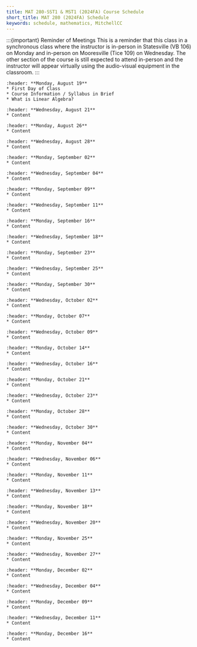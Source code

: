 ```yaml
---
title: MAT 280-SST1 & MST1 (2024FA) Course Schedule
short_title: MAT 280 (2024FA) Schedule
keywords: schedule, mathematics, MitchellCC
---
```


:::{important} Reminder of Meetings
This is a reminder that this class in a synchronous class where the instructor is in-person in Statesville (VB 106) on Monday and in-person on Mooresville (Tice 109) on Wednesday. The other section of the course is still expected to attend in-person and the instructor will appear virtually using the audio-visual equipment in the classroom.
:::

```{card} 
:header: **Monday, August 19**
* First Day of Class
* Course Information / Syllabus in Brief
* What is Linear Algebra?
```

```{card} 
:header: **Wednesday, August 21**
* Content
```

```{card} 
:header: **Monday, August 26**
* Content
```

```{card} 
:header: **Wednesday, August 28**
* Content
```

```{card} 
:header: **Monday, September 02**
* Content
```

```{card} 
:header: **Wednesday, September 04**
* Content
```

```{card} 
:header: **Monday, September 09**
* Content
```

```{card} 
:header: **Wednesday, September 11**
* Content
```

```{card} 
:header: **Monday, September 16**
* Content
```

```{card} 
:header: **Wednesday, September 18**
* Content
```

```{card} 
:header: **Monday, September 23**
* Content
```

```{card} 
:header: **Wednesday, September 25**
* Content
```

```{card} 
:header: **Monday, September 30**
* Content
```

```{card} 
:header: **Wednesday, October 02**
* Content
```

```{card} 
:header: **Monday, October 07**
* Content
```

```{card} 
:header: **Wednesday, October 09**
* Content
```

```{card} 
:header: **Monday, October 14**
* Content
```

```{card} 
:header: **Wednesday, October 16**
* Content
```

```{card} 
:header: **Monday, October 21**
* Content
```

```{card} 
:header: **Wednesday, October 23**
* Content
```

```{card} 
:header: **Monday, October 28**
* Content
```

```{card} 
:header: **Wednesday, October 30**
* Content
```

```{card} 
:header: **Monday, November 04**
* Content
```

```{card} 
:header: **Wednesday, November 06**
* Content
```

```{card} 
:header: **Monday, November 11**
* Content
```

```{card} 
:header: **Wednesday, November 13**
* Content
```

```{card} 
:header: **Monday, November 18**
* Content
```

```{card} 
:header: **Wednesday, November 20**
* Content
```

```{card} 
:header: **Monday, November 25**
* Content
```

```{card} 
:header: **Wednesday, November 27**
* Content
```

```{card} 
:header: **Monday, December 02**
* Content
```

```{card} 
:header: **Wednesday, December 04**
* Content
```

```{card} 
:header: **Monday, December 09**
* Content
```

```{card} 
:header: **Wednesday, December 11**
* Content
```

```{card} 
:header: **Monday, December 16**
* Content
```